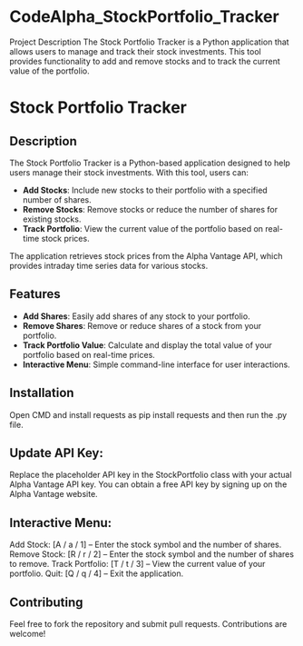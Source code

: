 # CodeAlpha_StockPortfolio_Tracker
Project Description The Stock Portfolio Tracker is a Python application that allows users to manage and track their stock investments. This tool provides functionality to add and remove stocks and to track the current value of the portfolio.
# Stock Portfolio Tracker

## Description
The Stock Portfolio Tracker is a Python-based application designed to help users manage their stock investments. With this tool, users can:

- **Add Stocks**: Include new stocks to their portfolio with a specified number of shares.
- **Remove Stocks**: Remove stocks or reduce the number of shares for existing stocks.
- **Track Portfolio**: View the current value of the portfolio based on real-time stock prices.

The application retrieves stock prices from the Alpha Vantage API, which provides intraday time series data for various stocks.

## Features
- **Add Shares**: Easily add shares of any stock to your portfolio.
- **Remove Shares**: Remove or reduce shares of a stock from your portfolio.
- **Track Portfolio Value**: Calculate and display the total value of your portfolio based on real-time prices.
- **Interactive Menu**: Simple command-line interface for user interactions.

## Installation
Open CMD and install requests as pip install requests and then run the .py file. 
## Update API Key: 
Replace the placeholder API key in the StockPortfolio class with your actual Alpha Vantage API key. You can obtain a free API key by signing up on the Alpha Vantage website.
## Interactive Menu:
Add Stock: [A / a / 1] – Enter the stock symbol and the number of shares.
Remove Stock: [R / r / 2] – Enter the stock symbol and the number of shares to remove.
Track Portfolio: [T / t / 3] – View the current value of your portfolio.
Quit: [Q / q / 4] – Exit the application.
## Contributing
Feel free to fork the repository and submit pull requests. Contributions are welcome!
